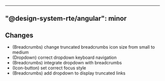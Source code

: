 ---
  "@design-system-rte/angular": minor
  ---
  
  ## Changes

- (Breadcrumbs) change truncated breadcrumbs icon size from small to medium
- (Dropdown) correct dropdown keyboard navigation
- (Breadcrumbs) integrate dropdown with breadcrumbs
- (Icon-button) set correct focus style
- (Breadcrumbs) add dropdown to display truncated links
